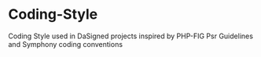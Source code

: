 # Coding-Style
Coding Style used in DaSigned projects inspired by PHP-FIG Psr Guidelines and Symphony coding conventions

